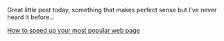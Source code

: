 Great little post today, something that makes perfect sense but I&#8217;ve never heard it before&#8230;

[How to speed up your most popular web page](http://blogs.iis.net/thomad/archive/2007/01/17/how-to-speed-up-your-most-popular-web-page.aspx)